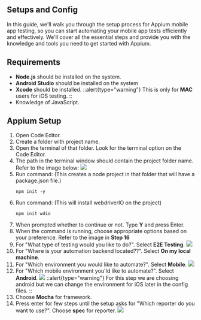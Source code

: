 
## Setups and Config

In this guide, we'll walk you through the setup process for Appium mobile app testing, so you can start automating your mobile app tests efficiently and effectively. We'll cover all the essential steps and provide you with the knowledge and tools you need to get started with Appium.


## Requirements

- **Node.js** should be installed on the system.
- **Android Studio** should be installed on the system
- **Xcode** should be installed.
    ::alert{type="warning"}
    This is only for **MAC** users for iOS testing.
    ::
- Knowledge of JavaScript.

## Appium Setup

1. Open Code Editor.
2. Create a folder with project name.
3. Open the terminal of that folder. Look for the terminal option on the Code Editor.
4. The path in the terminal window should contain the project folder name. Refer to the image below:
    <img src="/images/webdriverio/project_file.png">
5. Run command: (This creates a node project in that folder that will have a package.json file.)
    ```shell
    npm init -y
    ```
6. Run command: (This will install webdriverIO on the project)
    ```shell
   npm init wdio
   ```
7. When prompted whether to continue or not. Type **Y** and press Enter.
8. When the command is running, choose appropriate options based on your preference. Refer to the image in **Step 16**
9. For "What type of testing would you like to do?". Select **E2E Testing**.
    <img src="/images/webdriverio/testing_type.png">
10. For "Where is your automation backend located??". Select **On my local machine**.
11. For "Which environment you would like to automate?". Select **Mobile**.
    <img src="/images/webdriverio/mobile_env_setup.png">
12. For "Which mobile environment you'ld like to automate?". Select **Android**.
    <img src="/images/webdriverio/android_env_setup.png">
    ::alert{type="warning"}
    For this step we are choosing android but we can change the environment for iOS later in the config files.
    ::
13. Choose **Mocha** for framework.
14. Press enter for few steps until the setup asks for "Which reporter do you want to use?". Choose **spec** for reporter.
    <img src="/images/webdriverio/spec_process.png">



